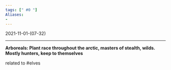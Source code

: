 ```yaml
---
tags: [" #0 "]
Aliases:
- 
---
```

2021-11-01-(07-32)

---

**Arboreals: Plant race throughout the arctic, masters of stealth, wilds. Mostly hunters, keep to themselves**

related to #elves